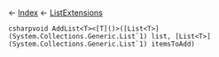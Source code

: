← [Index](Api-Index) ← [ListExtensions](System.Collections.Generic.ListExtensions)

```csharpvoid AddList<T><[T]()>([List<T>](System.Collections.Generic.List`1) list, [List<T>](System.Collections.Generic.List`1) itemsToAdd)```
